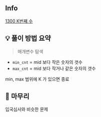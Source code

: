 ## Info
[1300 K번째 수](https://www.acmicpc.net/problem/1300)

## 💡 풀이 방법 요약
> 매개변수 탐색

- `min_cnt` = mid 보다 작은 숫자의 갯수
- `max_cnt` = mid 보다 작거나 같은 숫자의 갯수

min, max 범위에 K 가 있으면 종료

## 🙂 마무리
입국심사와 비슷한 문제
